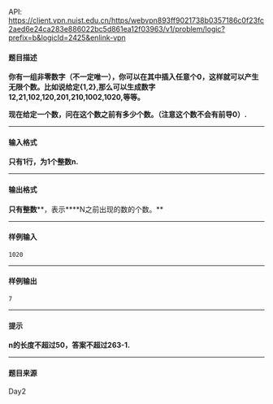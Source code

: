 API: https://client.vpn.nuist.edu.cn/https/webvpn893ff9021738b0357186c0f23fc2aed6e24ca283e886022bc5d861ea12f03963/v1/problem/logic?prefix=b&logicId=2425&enlink-vpn

#### 题目描述

**你有一组非零数字（不一定唯一），你可以在其中插入任意个0，这样就可以产生无限个数。比如说给定{1,2},那么可以生成数字12,21,102,120,201,210,1002,1020,等等。**

**现在给定一个数，问在这个数之前有多少个数。（注意这个数不会有前导0）.**

---

#### 输入格式

**只有****1****行，为****1****个整数n.**

---

#### 输出格式

**只有整数****，表示****N之前出现的数的个数。**

---

#### 样例输入
```
1020
```

---

#### 样例输出
```
7
```

---

#### 提示

**n的长度不超过50，答案不超过263\-1.**

---

#### 题目来源

Day2